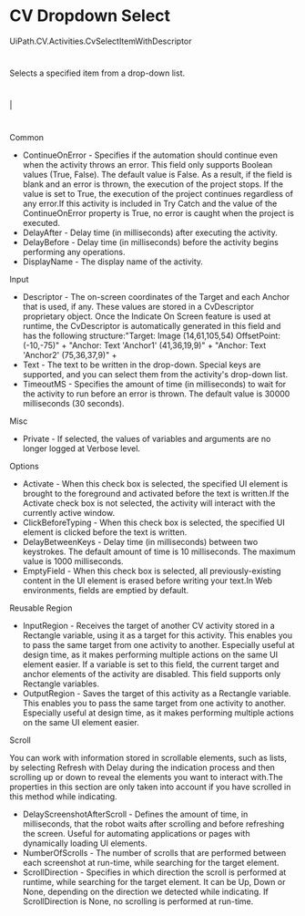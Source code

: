 ﻿# CV Dropdown Select

UiPath.CV.Activities.CvSelectItemWithDescriptor

# 

Selects a specified item from a drop-down list.

# 

|

# 

Common

* ContinueOnError - Specifies if the automation should continue even when the activity throws an error. This field only supports Boolean values (True, False). The default value is False. As a result, if the field is blank and an error is thrown, the execution of the project stops. If the value is set to True, the execution of the project continues regardless of any error.If this activity is included in Try Catch and the value of the ContinueOnError property is True, no error is caught when the project is executed.
* DelayAfter - Delay time (in milliseconds) after executing the activity.
* DelayBefore - Delay time (in milliseconds) before the activity begins performing any operations.
* DisplayName - The display name of the activity.

Input

* Descriptor - The on-screen coordinates of the Target and each Anchor that is used, if any. These values are stored in a CvDescriptor proprietary object. Once the Indicate On Screen feature is used at runtime, the CvDescriptor is automatically generated in this field and has the following structure:"Target: Image (14,61,105,54) OffsetPoint: (-10,-75)" + "Anchor: Text 'Anchor1' (41,36,19,9)" + "Anchor: Text 'Anchor2' (75,36,37,9)" +
* Text - The text to be written in the drop-down. Special keys are supported, and you can select them from the activity's drop-down list.
* TimeoutMS - Specifies the amount of time (in milliseconds) to wait for the activity to run before an error is thrown. The default value is 30000 milliseconds (30 seconds).

Misc

* Private - If selected, the values of variables and arguments are no longer logged at Verbose level.

Options

* Activate - When this check box is selected, the specified UI element is brought to the foreground and activated before the text is written.If the Activate check box is not selected, the activity will interact with the currently active window.
* ClickBeforeTyping - When this check box is selected, the specified UI element is clicked before the text is written.
* DelayBetweenKeys - Delay time (in milliseconds) between two keystrokes. The default amount of time is 10 milliseconds. The maximum value is 1000 milliseconds.
* EmptyField - When this check box is selected, all previously-existing content in the UI element is erased before writing your text.In Web environments, fields are emptied by default.

Reusable Region

* InputRegion - Receives the target of another CV activity stored in a Rectangle variable, using it as a target for this activity. This enables you to pass the same target from one activity to another. Especially useful at design time, as it makes performing multiple actions on the same UI element easier. If a variable is set to this field, the current target and anchor elements of the activity are disabled. This field supports only Rectangle variables.
* OutputRegion - Saves the target of this activity as a Rectangle variable. This enables you to pass the same target from one activity to another. Especially useful at design time, as it makes performing multiple actions on the same UI element easier.

Scroll

You can work with information stored in scrollable elements, such as lists, by selecting
                        Refresh with Delay during the indication process and then scrolling
                    up or down to reveal the elements you want to interact with.The properties in this section are only taken into account if you have scrolled in this method while indicating.

* DelayScreenshotAfterScroll - Defines the amount of time, in milliseconds, that the robot waits after scrolling and before refreshing the screen. Useful for automating applications or pages with dynamically loading UI elements.
* NumberOfScrolls - The number of scrolls that are performed between each screenshot at run-time, while searching for the target element.
* ScrollDirection - Specifies in which direction the scroll is performed at runtime, while searching for the target element. It can be Up, Down or None, depending on the direction we detected while indicating. If ScrollDirection is None, no scrolling is performed at run-time.
